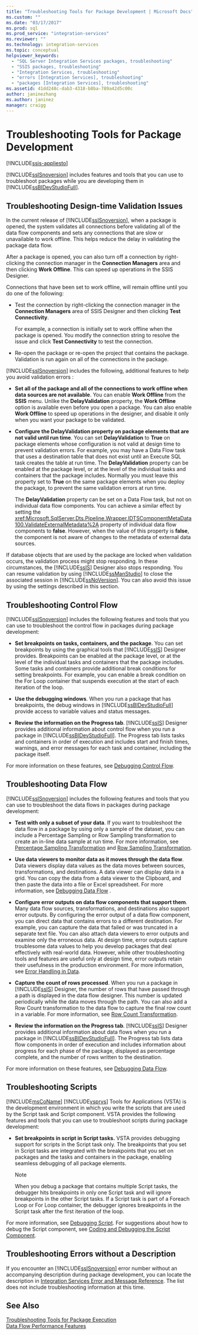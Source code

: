 ```yaml
---
title: "Troubleshooting Tools for Package Development | Microsoft Docs"
ms.custom: ""
ms.date: "03/17/2017"
ms.prod: sql
ms.prod_service: "integration-services"
ms.reviewer: ""
ms.technology: integration-services
ms.topic: conceptual
helpviewer_keywords: 
  - "SQL Server Integration Services packages, troubleshooting"
  - "SSIS packages, troubleshooting"
  - "Integration Services, troubleshooting"
  - "errors [Integration Services], troubleshooting"
  - "packages [Integration Services], troubleshooting"
ms.assetid: 41dd248c-dab3-4318-b8ba-789a42d5c00c
author: janinezhang
ms.author: janinez
manager: craigg
---
```

# Troubleshooting Tools for Package Development

[!INCLUDE[ssis-appliesto](../../includes/ssis-appliesto-ssvrpluslinux-asdb-asdw-xxx.md)]


  [!INCLUDE[ssISnoversion](../../includes/ssisnoversion-md.md)] includes features and tools that you can use to troubleshoot packages while you are developing them in [!INCLUDE[ssBIDevStudioFull](../../includes/ssbidevstudiofull-md.md)].  
  
## Troubleshooting Design-time Validation Issues  
 In the current release of [!INCLUDE[ssISnoversion](../../includes/ssisnoversion-md.md)], when a package is opened, the system validates all connections before validating all of the data flow components and sets any connections that are slow or unavailable to work offline. This helps reduce the delay in validating the package data flow.  
  
 After a package is opened, you can also turn off a connection by right-clicking the connection manager in the **Connection Managers** area and then clicking **Work Offline**. This can speed up operations in the SSIS Designer.  
  
 Connections that have been set to work offline, will remain offline until you do one of the following:  
  
-   Test the connection by right-clicking the connection manager in the **Connection Managers** area of SSIS Designer and then clicking **Test Connectivity**.  
  
     For example, a connection is initially set to work offline when the package is opened. You modify the connection string to resolve the issue and click **Test Connectivity** to test the connection.  
  
-   Re-open the package or re-open the project that contains the package. Validation is run again on all of the connections in the package.  
  
 [!INCLUDE[ssISnoversion](../../includes/ssisnoversion-md.md)] includes the following, additional features to help you avoid validation errors :  
  
-   **Set all of the package and all of the connections to work offline when data sources are not available**. You can enable **Work Offline** from the **SSIS** menu. Unlike the **DelayValidation** property, the **Work Offline** option is available even before you open a package. You can also enable **Work Offline** to speed up operations in the designer, and disable it only when you want your package to be validated.  
  
-   **Configure the DelayValidation property on package elements that are not valid until run time**. You can set **DelayValidation** to **True** on package elements whose configuration is not valid at design time to prevent validation errors. For example, you may have a Data Flow task that uses a destination table that does not exist until an Execute SQL task creates the table at run time. The **DelayValidation** property can be enabled at the package level, or at the level of the individual tasks and containers that the package includes. Normally you must leave this property set to **True** on the same package elements when you deploy the package, to prevent the same validation errors at run time.  
  
     The **DelayValidation** property can be set on a Data Flow task, but not on individual data flow components. You can achieve a similar effect by setting the <xref:Microsoft.SqlServer.Dts.Pipeline.Wrapper.IDTSComponentMetaData100.ValidateExternalMetadata%2A> property of individual data flow components to **false**. However, when the value of this property is **false**, the component is not aware of changes to the metadata of external data sources.  
  
 If database objects that are used by the package are locked when validation occurs, the validation process might stop responding. In these circumstances, the [!INCLUDE[ssIS](../../includes/ssis-md.md)] Designer also stops responding. You can resume validation by using [!INCLUDE[ssManStudio](../../includes/ssmanstudio-md.md)] to close the associated session in [!INCLUDE[ssNoVersion](../../includes/ssnoversion-md.md)]. You can also avoid this issue by using the settings described in this section.  
  
## Troubleshooting Control Flow  
 [!INCLUDE[ssISnoversion](../../includes/ssisnoversion-md.md)] includes the following features and tools that you can use to troubleshoot the control flow in packages during package development:  
  
-   **Set breakpoints on tasks, containers, and the package**. You can set breakpoints by using the graphical tools that [!INCLUDE[ssIS](../../includes/ssis-md.md)] Designer provides. Breakpoints can be enabled at the package level, or at the level of the individual tasks and containers that the package includes. Some tasks and containers provide additional break conditions for setting breakpoints. For example, you can enable a break condition on the For Loop container that suspends execution at the start of each iteration of the loop.  
  
-   **Use the debugging windows**. When you run a package that has breakpoints, the debug windows in [!INCLUDE[ssBIDevStudioFull](../../includes/ssbidevstudiofull-md.md)] provide access to variable values and status messages.  
  
-   **Review the information on the Progress tab**. [!INCLUDE[ssIS](../../includes/ssis-md.md)] Designer provides additional information about control flow when you run a package in [!INCLUDE[ssBIDevStudioFull](../../includes/ssbidevstudiofull-md.md)]. The Progress tab lists tasks and containers in order of execution and includes start and finish times, warnings, and error messages for each task and container, including the package itself.  
  
 For more information on these features, see [Debugging Control Flow](../../integration-services/troubleshooting/debugging-control-flow.md).  
  
## Troubleshooting Data Flow  
 [!INCLUDE[ssISnoversion](../../includes/ssisnoversion-md.md)] includes the following features and tools that you can use to troubleshoot the data flows in packages during package development:  
  
-   **Test with only a subset of your data**. If you want to troubleshoot the data flow in a package by using only a sample of the dataset, you can include a Percentage Sampling or Row Sampling transformation to create an in-line data sample at run time. For more information, see [Percentage Sampling Transformation](../../integration-services/data-flow/transformations/percentage-sampling-transformation.md) and [Row Sampling Transformation](../../integration-services/data-flow/transformations/row-sampling-transformation.md).  
  
-   **Use data viewers to monitor data as it moves through the data flow**. Data viewers display data values as the data moves between sources, transformations, and destinations. A data viewer can display data in a grid. You can copy the data from a data viewer to the Clipboard, and then paste the data into a file or Excel spreadsheet. For more information, see [Debugging Data Flow](../../integration-services/troubleshooting/debugging-data-flow.md) .  
  
-   **Configure error outputs on data flow components that support them**. Many data flow sources, transformations, and destinations also support error outputs. By configuring the error output of a data flow component, you can direct data that contains errors to a different destination. For example, you can capture the data that failed or was truncated in a separate text file. You can also attach data viewers to error outputs and examine only the erroneous data. At design time, error outputs capture troublesome data values to help you develop packages that deal effectively with real-world data. However, while other troubleshooting tools and features are useful only at design time, error outputs retain their usefulness in the production environment. For more information, see [Error Handling in Data](../../integration-services/data-flow/error-handling-in-data.md).  
  
-   **Capture the count of rows processed**. When you run a package in [!INCLUDE[ssIS](../../includes/ssis-md.md)] Designer, the number of rows that have passed through a path is displayed in the data flow designer. This number is updated periodically while the data moves through the path. You can also add a Row Count transformation to the data flow to capture the final row count in a variable. For more information, see [Row Count Transformation](../../integration-services/data-flow/transformations/row-count-transformation.md).  
  
-   **Review the information on the Progress tab**. [!INCLUDE[ssIS](../../includes/ssis-md.md)] Designer provides additional information about data flows when you run a package in [!INCLUDE[ssBIDevStudioFull](../../includes/ssbidevstudiofull-md.md)]. The Progress tab lists data flow components in order of execution and includes information about progress for each phase of the package, displayed as percentage complete, and the number of rows written to the destination.  
  
 For more information on these features, see [Debugging Data Flow](../../integration-services/troubleshooting/debugging-data-flow.md).  
  
## Troubleshooting Scripts  
 [!INCLUDE[msCoName](../../includes/msconame-md.md)] [!INCLUDE[vsprvs](../../includes/vsprvs-md.md)] Tools for Applications (VSTA) is the development environment in which you write the scripts that are used by the Script task and Script component. VSTA provides the following features and tools that you can use to troubleshoot scripts during package development:  
  
-   **Set breakpoints in script in Script tasks.** VSTA provides debugging support for scripts in the Script task only. The breakpoints that you set in Script tasks are integrated with the breakpoints that you set on packages and the tasks and containers in the package, enabling seamless debugging of all package elements.  
  
    > [!NOTE]  
    >  When you debug a package that contains multiple Script tasks, the debugger hits breakpoints in only one Script task and will ignore breakpoints in the other Script tasks. If a Script task is part of a Foreach Loop or For Loop container, the debugger ignores breakpoints in the Script task after the first iteration of the loop.  
  
 For more information, see [Debugging Script](../../integration-services/troubleshooting/debugging-script.md). For suggestions about how to debug the Script component, see [Coding and Debugging the Script Component](../../integration-services/extending-packages-scripting/data-flow-script-component/coding-and-debugging-the-script-component.md).  
  
## Troubleshooting Errors without a Description  
 If you encounter an [!INCLUDE[ssISnoversion](../../includes/ssisnoversion-md.md)] error number without an accompanying description during package development, you can locate the description in [Integration Services Error and Message Reference](../../integration-services/integration-services-error-and-message-reference.md). The list does not include troubleshooting information at this time.  
  
## See Also  
 [Troubleshooting Tools for Package Execution](../../integration-services/troubleshooting/troubleshooting-tools-for-package-execution.md)   
 [Data Flow Performance Features](../../integration-services/data-flow/data-flow-performance-features.md)  
  
  

